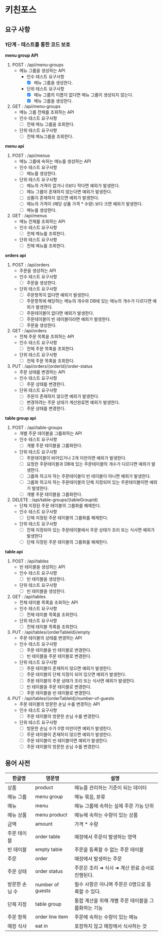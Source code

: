 # 키친포스

## 요구 사항

### 1단계 - 테스트를 통한 코드 보호

**menu group API**

1. POST : /api/menu-groups
    - 메뉴 그룹을 생성하는 API
       - 인수 테스트 요구사항
          - [X] 메뉴 그룹을 생성한다.
       - 단위 테스트 요구사항
          - [X] 메뉴 그룹의 이름이 없다면 메뉴 그룹이 생성되지 않는다.
          - [X] 메뉴 그룹을 생성한다.

2. GET : /api/menu-groups
    - 메뉴 그룹 전체를 조회하는 API
    - 인수 테스트 요구사항
        - [ ] 전체 메뉴 그룹을 조회한다.
    - 단위 테스트 요구사항
        - [ ] 전체 메뉴그룹을 조회한다.

**menu api**

1. POST : /api/menus
    - 메뉴 그룹에 속하는 메뉴를 생성하는 API
    - 인수 테스트 요구사항
        - [ ] 메뉴를 생성한다.
    - 단위 테스트 요구사항
        - [ ] 메뉴의 가격이 없거나 0보다 작다면 예외가 발생한다.
        - [ ] 메뉴 그룹이 존재하지 않는다면 예외가 발생한다.
        - [ ] 상품이 존재하지 않으면 예외가 발생한다.
        - [ ] 메뉴의 가격이 (해당 상품 가격 * 수량) 보다 크면 예외가 발생한다.
        - [ ] 메뉴를 생성한다.

2. GET : /api/menus
    - 메뉴 전체를 조회하는 API
    - 인수 테스트 요구사항
        - [ ] 전체 메뉴를 조회한다.
    - 단위 테스트 요구사항
        - [ ] 전체 메뉴를 조회한다.

**orders api**

1. POST : /api/orders
    - 주문을 생성하는 API
    - 인수 테스트 요구사항
        - [ ] 주문을 생성한다.
    - 단위 테스트 요구사항
        - [ ] 주문항목이 없다면 예외가 발생한다.
        - [ ] 주문항목에 해당하는 메뉴의 개수와 DB에 있는 메뉴의 개수가 다르다면 예외가 발생한다.
        - [ ] 주문테이블이 없다면 예외가 발생한다.
        - [ ] 주문테이블이 빈 테이블이라면 예외가 발생한다.
        - [ ] 주문을 생성한다.

2. GET : /api/orders
    - 전체 주문 목록을 조회하는 API
    - 인수 테스트 요구사항
        - [ ] 전체 주문 목록을 조회한다.
    - 단위 테스트 요구사항
        - [ ] 전체 주문 목록을 조회한다.

3. PUT : /api/orders/{orderId}/order-status
    - 주문 상태를 변경하는 API
    - 인수 테스트 요구사항
        - [ ] 주문 상태를 변경한다.
    - 단위 테스트 요구사항
        - [ ] 주문이 존재하지 않으면 예외가 발생한다.
        - [ ] 변경하려는 주문 상태가 계산완료면 예외가 발생한다.
        - [ ] 주문 상태를 변경한다.

**table group api**

1. POST : /api/table-groups
    - 개별 주문 테이블을 그룹화하는 API
    - 인수 테스트 요구사항
        - [ ] 개별 주문 테이블을 그룹화한다.
    - 단위 테스트 요구사항
        - [ ] 주문테이블이 비어있거나 2개 미만이면 예외가 발생한다.
        - [ ] 요청한 주문테이블과 DB에 있는 주문테이블의 개수가 다르다면 예외가 발생한다.
        - [ ] 그룹화 하고자 하는 주문테이블이 빈 테이블이 아니면 예외가 발생한다.
        - [ ] 그룹화 하고자 하는 주문테이블의 단체 지정되어 있는 주문테이블이면 예외가 발생한다.
        - [ ] 개별 주문 테이블을 그룹화한다.

2. DELETE : /api/table-groups/{tableGroupId}
    - 단체 지정된 주문 테이블의 그룹화를 해제한다.
    - 인수 테스트 요구사항
        - [ ] 단체 지정된 주문 테이블의 그룹화를 해제한다.
    - 단위 테스트 요구사항
        - [ ] 잔체 지정되어 있는 주문테이블에서 주문 상태가 조리 또는 식사면 예외가 발생한다
        - [ ] 단체 지정된 주문 테이블의 그룹화를 해제한다.

**table api**

1. POST : /api/tables
    - 빈 테이블을 생성하는 API
    - 인수 테스트 요구사항
        - [ ] 빈 테이블을 생성한다.
    - 단위 테스트 요구사항
        - [ ] 빈 테이블을 생성한다.

2. GET : /api/tables
    - 전체 테이블 목록을 조회하는 API
    - 인수 테스트 요구사항
        - [ ] 전체 테이블 목록을 조회한다.
    - 단위 테스트 요구사항
        - [ ] 전체 테이블 목록을 조회한다.

3. PUT : /api/tables/{orderTableId}/empty
    - 주문 테이블의 상태를 변경하는 API
    - 인수 테스트 요구사항
        - [ ] 주문 테이블을 빈 테이블로 변경한다.
        - [ ] 빈 테이블을 주문 테이블로 변경한다.
    - 단위 테스트 요구사항
        - [ ] 주문 테이블이 존재하지 않으면 예외가 발생한다.
        - [ ] 주문 테이블의 단체 지정이 되어 있으면 예외가 발생한다.
        - [ ] 주문 테이블의 주문 상태가 조리 또는 식사면 예외가 발생한다.
        - [ ] 빈 테이블을 주문 테이블로 변경한다.
        - [ ] 주문 테이블을 빈 테이블로 변경한다.

4. PUT : /api/tables/{orderTableId}/number-of-guests
    - 주문 테이블의 방문한 손님 수를 변경하는 API
    - 인수 테스트 요구사항
        - [ ] 주문 테이블의 방문한 손님 수를 변경한다.
    - 단위 테스트 요구사항
        - [ ] 방문한 손님 수가 0명 미만이면 예외가 발생한다.
        - [ ] 주문 테이블이 존재하지 않으면 예외가 발생한다.
        - [ ] 주문 테이블이 빈 테이블이면 예외가 발생한다.
        - [ ] 주문 테이블의 방문한 손님 수를 변경한다.

## 용어 사전

| 한글명 | 영문명 | 설명 |
| --- | --- | --- |
| 상품 | product | 메뉴를 관리하는 기준이 되는 데이터 |
| 메뉴 그룹 | menu group | 메뉴 묶음, 분류 |
| 메뉴 | menu | 메뉴 그룹에 속하는 실제 주문 가능 단위 |
| 메뉴 상품 | menu product | 메뉴에 속하는 수량이 있는 상품 |
| 금액 | amount | 가격 * 수량 |
| 주문 테이블 | order table | 매장에서 주문이 발생하는 영역 |
| 빈 테이블 | empty table | 주문을 등록할 수 없는 주문 테이블 |
| 주문 | order | 매장에서 발생하는 주문 |
| 주문 상태 | order status | 주문은 조리 ➜ 식사 ➜ 계산 완료 순서로 진행된다. |
| 방문한 손님 수 | number of guests | 필수 사항은 아니며 주문은 0명으로 등록할 수 있다. |
| 단체 지정 | table group | 통합 계산을 위해 개별 주문 테이블을 그룹화하는 기능 |
| 주문 항목 | order line item | 주문에 속하는 수량이 있는 메뉴 |
| 매장 식사 | eat in | 포장하지 않고 매장에서 식사하는 것 |